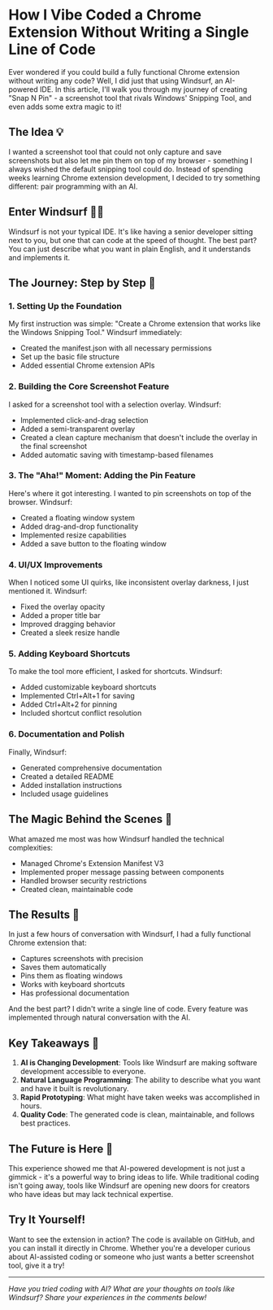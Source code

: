 # How I Vibe Coded a Chrome Extension Without Writing a Single Line of Code

Ever wondered if you could build a fully functional Chrome extension without writing any code? Well, I did just that using Windsurf, an AI-powered IDE. In this article, I'll walk you through my journey of creating "Snap N Pin" - a screenshot tool that rivals Windows' Snipping Tool, and even adds some extra magic to it!

## The Idea 💡

I wanted a screenshot tool that could not only capture and save screenshots but also let me pin them on top of my browser - something I always wished the default snipping tool could do. Instead of spending weeks learning Chrome extension development, I decided to try something different: pair programming with an AI.

## Enter Windsurf 🏄‍♂️

Windsurf is not your typical IDE. It's like having a senior developer sitting next to you, but one that can code at the speed of thought. The best part? You can just describe what you want in plain English, and it understands and implements it.

## The Journey: Step by Step 🚀

### 1. Setting Up the Foundation
My first instruction was simple: "Create a Chrome extension that works like the Windows Snipping Tool." Windsurf immediately:
- Created the manifest.json with all necessary permissions
- Set up the basic file structure
- Added essential Chrome extension APIs

### 2. Building the Core Screenshot Feature
I asked for a screenshot tool with a selection overlay. Windsurf:
- Implemented click-and-drag selection
- Added a semi-transparent overlay
- Created a clean capture mechanism that doesn't include the overlay in the final screenshot
- Added automatic saving with timestamp-based filenames

### 3. The "Aha!" Moment: Adding the Pin Feature
Here's where it got interesting. I wanted to pin screenshots on top of the browser. Windsurf:
- Created a floating window system
- Added drag-and-drop functionality
- Implemented resize capabilities
- Added a save button to the floating window

### 4. UI/UX Improvements
When I noticed some UI quirks, like inconsistent overlay darkness, I just mentioned it. Windsurf:
- Fixed the overlay opacity
- Added a proper title bar
- Improved dragging behavior
- Created a sleek resize handle

### 5. Adding Keyboard Shortcuts
To make the tool more efficient, I asked for shortcuts. Windsurf:
- Added customizable keyboard shortcuts
- Implemented Ctrl+Alt+1 for saving
- Added Ctrl+Alt+2 for pinning
- Included shortcut conflict resolution

### 6. Documentation and Polish
Finally, Windsurf:
- Generated comprehensive documentation
- Created a detailed README
- Added installation instructions
- Included usage guidelines

## The Magic Behind the Scenes 🎩

What amazed me most was how Windsurf handled the technical complexities:
- Managed Chrome's Extension Manifest V3
- Implemented proper message passing between components
- Handled browser security restrictions
- Created clean, maintainable code

## The Results 🎉

In just a few hours of conversation with Windsurf, I had a fully functional Chrome extension that:
- Captures screenshots with precision
- Saves them automatically
- Pins them as floating windows
- Works with keyboard shortcuts
- Has professional documentation

And the best part? I didn't write a single line of code. Every feature was implemented through natural conversation with the AI.

## Key Takeaways 🔑

1. **AI is Changing Development**: Tools like Windsurf are making software development accessible to everyone.
2. **Natural Language Programming**: The ability to describe what you want and have it built is revolutionary.
3. **Rapid Prototyping**: What might have taken weeks was accomplished in hours.
4. **Quality Code**: The generated code is clean, maintainable, and follows best practices.

## The Future is Here 🚀

This experience showed me that AI-powered development is not just a gimmick - it's a powerful way to bring ideas to life. While traditional coding isn't going away, tools like Windsurf are opening new doors for creators who have ideas but may lack technical expertise.

## Try It Yourself! 

Want to see the extension in action? The code is available on GitHub, and you can install it directly in Chrome. Whether you're a developer curious about AI-assisted coding or someone who just wants a better screenshot tool, give it a try!

---

*Have you tried coding with AI? What are your thoughts on tools like Windsurf? Share your experiences in the comments below!*
